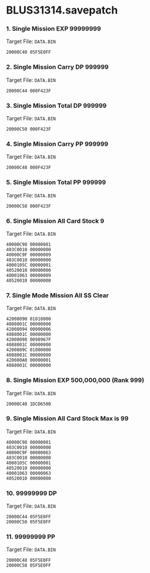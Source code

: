 # BLUS31314.savepatch

### 1. Single Mission EXP 99999999

Target File: `DATA.BIN`

```
20000C40 05F5E0FF
```

### 2. Single Mission Carry DP 999999

Target File: `DATA.BIN`

```
20000C44 000F423F
```

### 3. Single Mission Total DP 999999

Target File: `DATA.BIN`

```
20000C50 000F423F
```

### 4. Single Mission Carry PP 999999

Target File: `DATA.BIN`

```
20000C48 000F423F
```

### 5. Single Mission Total PP 999999

Target File: `DATA.BIN`

```
20000C58 000F423F
```

### 6. Single Mission All Card Stock 9

Target File: `DATA.BIN`

```
40000C98 00000001
403C0010 00000000
40000C9F 00000009
403C0010 00000000
4000105C 00000001
40520010 00000000
40001063 00000009
40520010 00000000
```

### 7. Single Mode Mission All SS Clear

Target File: `DATA.BIN`

```
42008090 01010000
4088001C 00000000
42008094 00000006
4088001C 00000000
42008098 0098967F
4088001C 00000000
4200809C 01000000
4088001C 00000000
420080A0 00000001
4088001C 00000000
```

### 8. Single Mission EXP 500,000,000 (Rank 999)

Target File: `DATA.BIN`

```
20000C40 1DCD6500
```

### 9. Single Mission All Card Stock Max is 99

Target File: `DATA.BIN`

```
40000C98 00000001
403C0010 00000000
40000C9F 00000063
403C0010 00000000
4000105C 00000001
40520010 00000000
40001063 00000063
40520010 00000000
```

### 10. 99999999 DP

Target File: `DATA.BIN`

```
20000C44 05F5E0FF
20000C50 05F5E0FF
```

### 11. 99999999 PP

Target File: `DATA.BIN`

```
20000C48 05F5E0FF
20000C58 05F5E0FF
```

